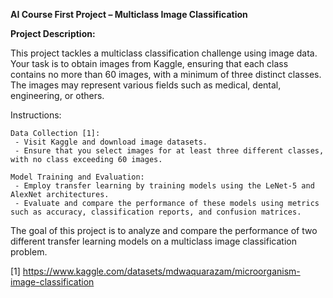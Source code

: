 **AI Course First Project – Multiclass Image Classification**

**Project Description:**

This project tackles a multiclass classification challenge using image data. Your task is to obtain images from Kaggle, ensuring that each class contains no more than 60 images, with a minimum of three distinct classes. The images may represent various fields such as medical, dental, engineering, or others.

Instructions:

    Data Collection [1]:
     - Visit Kaggle and download image datasets.
     - Ensure that you select images for at least three different classes, with no class exceeding 60 images.

    Model Training and Evaluation:
     - Employ transfer learning by training models using the LeNet-5 and AlexNet architectures.
     - Evaluate and compare the performance of these models using metrics such as accuracy, classification reports, and confusion matrices.

The goal of this project is to analyze and compare the performance of two different transfer learning models on a multiclass image classification problem.

[1] https://www.kaggle.com/datasets/mdwaquarazam/microorganism-image-classification
